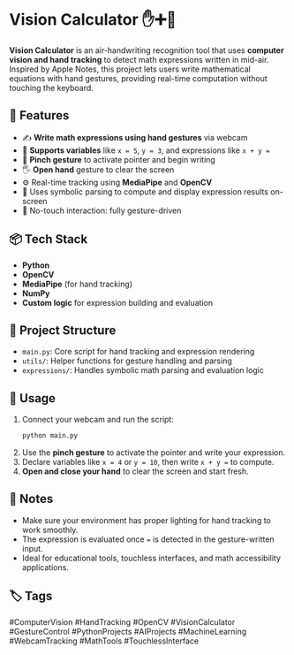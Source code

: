 # Vision Calculator ✋➕🧠  
**Vision Calculator** is an air-handwriting recognition tool that uses **computer vision and hand tracking** to detect math expressions written in mid-air. Inspired by Apple Notes, this project lets users write mathematical equations with hand gestures, providing real-time computation without touching the keyboard.

## 🔧 Features

- ✍️ **Write math expressions using hand gestures** via webcam  
- 🧮 **Supports variables** like `x = 5`, `y = 3`, and expressions like `x + y =`  
- 🎯 **Pinch gesture** to activate pointer and begin writing  
- 🖐️ **Open hand** gesture to clear the screen  
- ⚙️ Real-time tracking using **MediaPipe** and **OpenCV**  
- 🧠 Uses symbolic parsing to compute and display expression results on-screen  
- 🧽 No-touch interaction: fully gesture-driven  

## 📦 Tech Stack

- **Python**  
- **OpenCV**  
- **MediaPipe** (for hand tracking)  
- **NumPy**  
- **Custom logic** for expression building and evaluation  

## 📁 Project Structure

- `main.py`: Core script for hand tracking and expression rendering  
- `utils/`: Helper functions for gesture handling and parsing  
- `expressions/`: Handles symbolic math parsing and evaluation logic  

## 🚀 Usage

1. Connect your webcam and run the script:  
   ```bash
   python main.py
   ```
2. Use the **pinch gesture** to activate the pointer and write your expression.  
3. Declare variables like `x = 4` or `y = 10`, then write `x + y =` to compute.  
4. **Open and close your hand** to clear the screen and start fresh.  

## 📌 Notes

- Make sure your environment has proper lighting for hand tracking to work smoothly.  
- The expression is evaluated once `=` is detected in the gesture-written input.  
- Ideal for educational tools, touchless interfaces, and math accessibility applications.


## 🏷️ Tags

#ComputerVision #HandTracking #OpenCV #VisionCalculator #GestureControl #PythonProjects #AIProjects #MachineLearning #WebcamTracking #MathTools #TouchlessInterface
